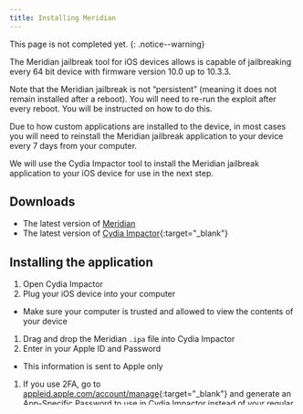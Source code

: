 ```yaml
---
title: Installing Meridian
---
```


This page is not completed yet.
{: .notice--warning}

The Meridian jailbreak tool for iOS devices allows is capable of jailbreaking every 64 bit device with firmware version 10.0 up to 10.3.3.

Note that the Meridian jailbreak is not “persistent” (meaning it does not remain installed after a reboot). You will need to re-run the exploit after every reboot. You will be instructed on how to do this.

Due to how custom applications are installed to the device, in most cases you will need to reinstall the Meridian jailbreak application to your device every 7 days from your computer.

We will use the Cydia Impactor tool to install the Meridian jailbreak application to your iOS device for use in the next step.

## Downloads

- The latest version of [Meridian](https://meridian.sparkes.zone/)
- The latest version of [Cydia Impactor](http://www.cydiaimpactor.com/){:target="_blank"}

## Installing the application

1. Open Cydia Impactor
1. Plug your iOS device into your computer
  - Make sure your computer is trusted and allowed to view the contents of your device
1. Drag and drop the Meridian `.ipa` file into Cydia Impactor
1. Enter in your Apple ID and Password
  - This information is sent to Apple only
1. If you use 2FA, go to [appleid.apple.com/account/manage](https://appleid.apple.com/account/manage){:target="_blank"} and generate an App-Specific Password to use in Cydia Impactor instead of your regular password

The app will now install to your iOS device.

## Trusting the application

1. Go to `Settings` -> `General` -> `Device Management` -> `<Your Apple ID>`
  - Depending on your usage, `Device Management` may be labeled `Profiles and Device Management`
1. Tap `Trust "<Your Apple ID>"`

